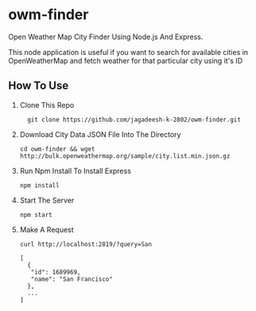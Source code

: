 # owm-finder

Open Weather Map City Finder Using Node.js And Express.

This node application is useful if you want to search for available cities in
OpenWeatherMap and fetch weather for that particular city using it's ID

## How To Use

1. Clone This Repo

   ```
     git clone https://github.com/jagadeesh-k-2802/owm-finder.git
   ```

2. Download City Data JSON File Into The Directory

   ```
   cd owm-finder && wget http://bulk.openweathermap.org/sample/city.list.min.json.gz
   ```

3. Run Npm Install To Install Express

   ```
   npm install
   ```

4. Start The Server

   ```
   npm start
   ```

5. Make A Request

   ```
   curl http://localhost:2819/?query=San

   [
     {
      "id": 1689969,
      "name": "San Francisco"
     },
     ...
   ]
   ```
